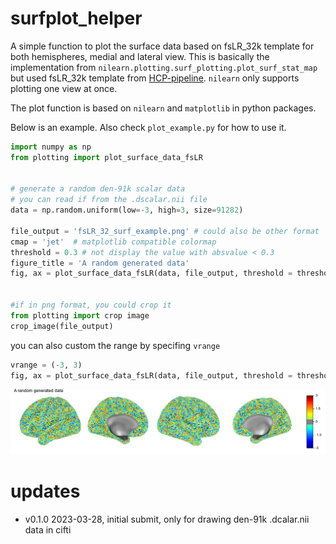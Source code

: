 # surfplot_helper

A simple function to plot the surface data based on fsLR_32k template for both hemispheres, medial and lateral view.
This is basically the implementation from `nilearn.plotting.surf_plotting.plot_surf_stat_map` but used fsLR_32k template from [HCP-pipeline](https://github.com/Washington-University/HCPpipelines). `nilearn` only supports plotting one view at once.


The plot function is based on `nilearn` and `matplotlib` in python packages.



Below is an example. Also check `plot_example.py` for how to use it. 

``` python
import numpy as np
from plotting import plot_surface_data_fsLR


# generate a random den-91k scalar data 
# you can read if from the .dscalar.nii file
data = np.random.uniform(low=-3, high=3, size=91282)

file_output = 'fsLR_32_surf_example.png' # could also be other format
cmap = 'jet'  # matplotlib compatible colormap
threshold = 0.3 # not display the value with absvalue < 0.3
figure_title = 'A random generated data'
fig, ax = plot_surface_data_fsLR(data, file_output, threshold = threshold, cmap=cmap, title=figure_title)


#if in png format, you could crop it 
from plotting import crop image
crop_image(file_output)
```

you can also custom the range by specifing `vrange`
```python
vrange = (-3, 3)
fig, ax = plot_surface_data_fsLR(data, file_output, threshold = threshold, vrange=vrange, cmap=cmap, title=figure_title)
```

![plotting random generated data](fsLR_32_surf_example.png)



# updates

 - v0.1.0 2023-03-28, initial submit, only for drawing den-91k .dcalar.nii data in cifti